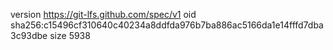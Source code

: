version https://git-lfs.github.com/spec/v1
oid sha256:c15496cf310640c40234a8ddfda976b7ba886ac5166da1e14fffd7dba3c93dbe
size 5938

